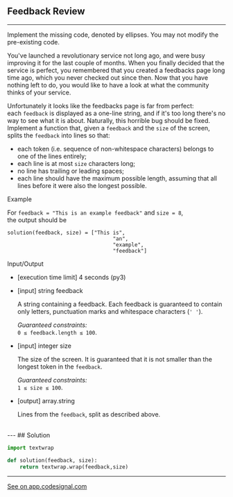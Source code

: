 ## Feedback Review
---
Implement the missing code, denoted by ellipses. You may not modify the pre-existing code.

You've launched a revolutionary service not long ago, and were busy improving it for the last couple of months. When you finally decided that the service is perfect, you remembered that you created a feedbacks page long time ago, which you never checked out since then. Now that you have nothing left to do, you would like to have a look at what the community thinks of your service.

Unfortunately it looks like the feedbacks page is far from perfect: each `feedback` is displayed as a one-line string, and if it's too long there's no way to see what it is about. Naturally, this horrible bug should be fixed. Implement a function that, given a `feedback` and the `size` of the screen, splits the `feedback` into lines so that:

-   each token (i.e. sequence of non-whitespace characters) belongs to one of the lines entirely;
-   each line is at most `size` characters long;
-   no line has trailing or leading spaces;
-   each line should have the maximum possible length, assuming that all lines before it were also the longest possible.

Example

For `feedback = "This is an example feedback"` and `size = 8`,\
the output should be

```
solution(feedback, size) = ["This is",
                                  "an",
                                  "example",
                                  "feedback"]

```

Input/Output

-   [execution time limit] 4 seconds (py3)

-   [input] string feedback

    A string containing a feedback. Each feedback is guaranteed to contain only letters, punctuation marks and whitespace characters (`' '`).

    *Guaranteed constraints:*\
    `0 ≤ feedback.length ≤ 100`.

-   [input] integer size

    The size of the screen. It is guaranteed that it is not smaller than the longest token in the `feedback`.

    *Guaranteed constraints:*\
    `1 ≤ size ≤ 100`.

-   [output] array.string

    Lines from the `feedback`, split as described above.
<br>
---
## Solution

```python
import textwrap

def solution(feedback, size):
    return textwrap.wrap(feedback,size)

```
---
[See on app.codesignal.com](https://app.codesignal.com/arcade/python-arcade/slithering-in-strings/Rzf4YKMk69Jm3gNnm)